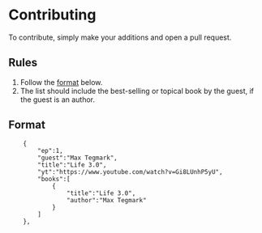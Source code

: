# Contributing

To contribute, simply make your additions and open a pull request.

## Rules

1. Follow the [format](#format) below.
2. The list should include the best-selling or topical book by the guest, if the guest is an author.

## Format
```
	{
		"ep":1,
		"guest":"Max Tegmark",
		"title":"Life 3.0",
		"yt":"https://www.youtube.com/watch?v=Gi8LUnhP5yU",
		"books":[
			{
				"title":"Life 3.0",
				"author":"Max Tegmark"
			}
		]
	},

```
